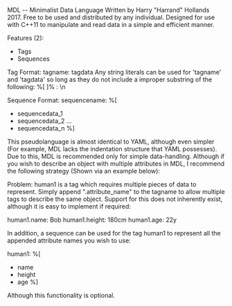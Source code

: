 MDL -- Minimalist Data Language
Written by Harry "Harrand" Hollands 2017. Free to be used and distributed by any individual.
Designed for use with C++11 to manipulate and read data in a simple and efficient manner.

Features (2):
- Tags
- Sequences

Tag Format:
tagname: tagdata
Any string literals can be used for 'tagname' and 'tagdata' so long as they do not include a improper substring of the following:
%[
]%
:
\n

Sequence Format:
sequencename: %[
- sequencedata_1
- sequencedata_2
	...
- sequencedata_n
%]

This pseudolanguage is almost identical to YAML, although even simpler (For example, MDL lacks the indentation structure that YAML possesses).
Due to this, MDL is recommended only for simple data-handling. Although if you wish to describe an object with multiple attributes in MDL, I recommend the following strategy (Shown via an example below):

Problem:
human1 is a tag which requires multiple pieces of data to represent. Simply append ".attribute_name" to the tagname to allow multiple tags to describe the same object. Support for this does not inherently exist, although it is easy to implement if required:

human1.name: Bob
human1.height: 180cm
human1.age: 22y

In addition, a sequence can be used for the tag human1 to represent all the appended attribute names you wish to use:

human1: %[
- name
- height
- age
%]

Although this functionality is optional.
